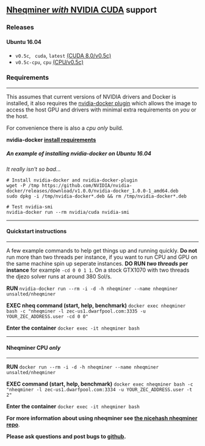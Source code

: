 ## [Nheqminer *with* NVIDIA CUDA](https://github.com/unsalted/docker-nheqminer-cuda) support

### Releases

#### Ubuntu 16.04
- `v0.5c`, ` cuda`, `latest` [(CUDA 8.0/v0.5c)](https://github.com/unsalted/docker-nheqminer-cuda/blob/master/Dockerfile)
- `v0.5c-cpu`, `cpu` [(CPU/v0.5c)](https://github.com/unsalted/docker-nheqminer-cuda/blob/cpu/Dockerfile)

### Requirements
---
This assumes that current versions of NVIDIA drivers and Docker is installed, it also requires the [nvidia-docker plugin](https://github.com/NVIDIA/nvidia-docker) which allows the image to access the host GPU and drivers with minimal extra requirements on *you* or  the host.

For convenience there is also a *cpu only* build.

**nvidia-docker [install requirements](https://github.com/NVIDIA/nvidia-docker/wiki/Installation)**

##### An example of installing nvidia-docker on Ubuntu 16.04
*It really isn't so bad...*
```
# Install nvidia-docker and nvidia-docker-plugin
wget -P /tmp https://github.com/NVIDIA/nvidia-docker/releases/download/v1.0.0/nvidia-docker_1.0.0-1_amd64.deb
sudo dpkg -i /tmp/nvidia-docker*.deb && rm /tmp/nvidia-docker*.deb

# Test nvidia-smi
nvidia-docker run --rm nvidia/cuda nvidia-smi

```
---

#### Quickstart instructions
---
A few example commands to help get things up and running quickly.
**Do not** run more than two threads per instance, if you want to run CPU and GPU on the same machine spin up seperate instances.
**DO RUN *two threads* per instance** for example `-cd 0 0 1 1`.
On a stock GTX1070 with two threads the djezo solver runs at around 380 Sol/s.

**RUN**
`nvidia-docker run --rm -i -d -h nheqminer --name nheqminer unsalted/nheqminer`

**EXEC nheq command (start, help, benchmark)**
`docker exec nheqminer bash -c "nheqminer -l zec-us1.dwarfpool.com:3335 -u YOUR_ZEC_ADDRESS.user -cd 0 0"`

**Enter the container**
`docker exec -it nheqminer bash`

---
#### Nheqminer CPU *only*
---

**RUN**
`docker run --rm -i -d -h nheqminer --name nheqminer unsalted/nheqminer`

**EXEC command (start, help, benchmark)**
`docker exec nheqminer bash -c "nheqminer -l zec-us1.dwarfpool.com:3334 -u YOUR_ZEC_ADDRESS.user -t 2"`

**Enter the container**
`docker exec -it nheqminer bash`


**For more information about using nheqminer see [the nicehash nheqminer repo](https://github.com/nicehash/nheqminer)**.

**Please ask questions and post bugs to [github](https://github.com/unsalted/docker-nheqminer-cuda).**
